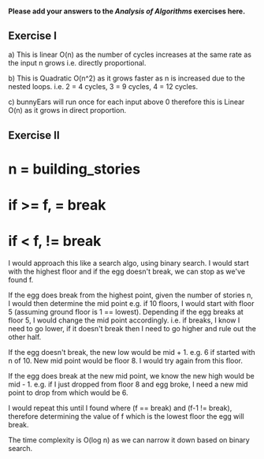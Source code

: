 #### Please add your answers to the ***Analysis of  Algorithms*** exercises here.

## Exercise I

a) This is linear O(n) as the number of cycles increases at the same rate as the input n grows i.e. directly proportional.


b) This is Quadratic O(n^2) as it grows faster as n is increased due to the nested loops. i.e. 2 = 4 cycles, 3 = 9 cycles, 4 = 12 cycles.


c) bunnyEars will run once for each input above 0 therefore this is Linear O(n) as it grows in direct proportion.

## Exercise II

# n = building_stories
# if >= f, = break
# if < f, != break

I would approach this like a search algo, using binary search.
I would start with the highest floor and if the egg doesn't break, we can stop as we've found f.

If the egg does break from the highest point, given the number of stories n, I would then determine the mid point e.g. if 10 floors, I would start with floor 5 (assuming ground floor is 1 == lowest).
Depending if the egg breaks at floor 5, I would change the mid point accordingly.
i.e. if breaks, I know I need to go lower, if it doesn't break then I need to go higher and rule out the other half.

If the egg doesn't break, the new low would be mid + 1. 
e.g. 6 if started with n of 10. New mid point would be floor 8. I would try again from this floor.

If the egg does break at the new mid point, we know the new high would be mid - 1. 
e.g. if I just dropped from floor 8 and egg broke, I need a new mid point to drop from which would be 6.

I would repeat this until I found  where (f == break) and (f-1 != break), therefore determining the value of f which is the lowest floor the egg will break.

The time complexity is O(log n) as we can narrow it down based on binary search.
